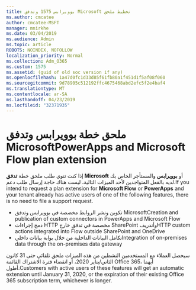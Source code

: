 ```yaml
---
title: بوويرابس 1575 وتدفق Microsoft تخطيط ملحق
ms.author: cmcatee
author: cmcatee-MSFT
manager: mnirkhe
ms.date: 03/04/2019
ms.audience: Admin
ms.topic: article
ROBOTS: NOINDEX, NOFOLLOW
localization_priority: Normal
ms.collection: Adm_O365
ms.custom: 1575
ms.assetid: (guid of old soc version if any)
ms.openlocfilehash: 1a47d0fc1d33d85f61fb80a1f451d1f5af08f060
ms.sourcegitcommit: 9d78905c512192ffc4675468abd2efc5f2e4baf4
ms.translationtype: MT
ms.contentlocale: ar-SA
ms.lasthandoff: 04/23/2019
ms.locfileid: "32371935"
---
```

# <a name="powerapps-and-microsoft-flow-plan-extension"></a><span data-ttu-id="d7b31-102">ملحق خطة بوويرابس وتدفق Microsoft</span><span class="sxs-lookup"><span data-stu-id="d7b31-102">PowerApps and Microsoft Flow plan extension</span></span>

<span data-ttu-id="d7b31-103">إذا كنت تنوي طلب ملحق خطة **تدفق Microsoft** أو **بوويرابس** والمستأجر الخاص بك لديه بالفعل المتواجدين لأحد الميزات التالية، ليست هناك حاجة إرسال طلب دعم.</span><span class="sxs-lookup"><span data-stu-id="d7b31-103">If you intend to request a plan extension for **Microsoft Flow** or **PowerApps** and your tenant already has active users of one of the following features, there is no need to file a support request.</span></span>

- <span data-ttu-id="d7b31-104">تكوين ونشر الروابط مخصصة في بوويرابس وتدفق Microsoft</span><span class="sxs-lookup"><span data-stu-id="d7b31-104">Creation and publication of custom connectors in PowerApps and Microsoft Flow</span></span>
- <span data-ttu-id="d7b31-105">دمج إجراءات HTTP مخصصة في تدفق خارج SharePoint وأندريف</span><span class="sxs-lookup"><span data-stu-id="d7b31-105">HTTP custom actions integrated into Flow outside SharePoint and OneDrive</span></span>
- <span data-ttu-id="d7b31-106">تكامل البيانات الداخلية من خلال بوابة بيانات داخلي</span><span class="sxs-lookup"><span data-stu-id="d7b31-106">Integration of on-premises data through the on-premises  data gateway</span></span>

<span data-ttu-id="d7b31-107">سيحصل العملاء مع المستخدمين النشطين من هذه الميزات ملحق تلقائي حتى 31 كانون الثاني/يناير 2020، أو انقضاء فترة الاشتراك القائمة Office 365، أيهما أطول.</span><span class="sxs-lookup"><span data-stu-id="d7b31-107">Customers with active users of these features will get an automatic extension until January 31, 2020, or the expiration of their existing Office 365 subscription term, whichever is longer.</span></span>